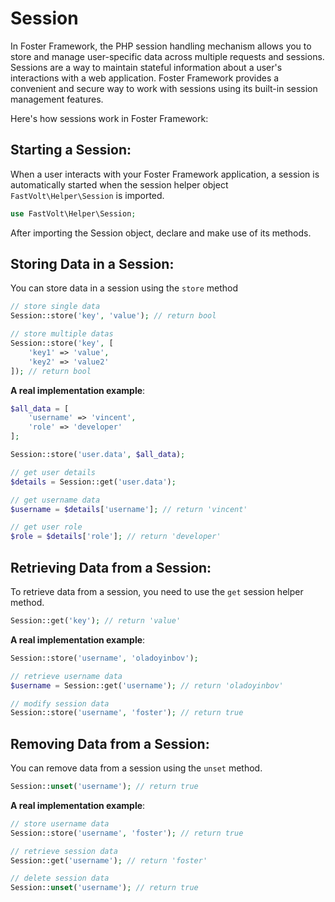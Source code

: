 # Session

In Foster Framework, the PHP session handling mechanism allows you to store and manage user-specific data across multiple requests and sessions. 
Sessions are a way to maintain stateful information about a user's interactions with a web application. 
Foster Framework provides a convenient and secure way to work with sessions using its built-in session management features.

Here's how sessions work in Foster Framework:

## Starting a Session:
When a user interacts with your Foster Framework application, a session is automatically started when the session helper object  `FastVolt\Helper\Session` is imported. 

```php
use FastVolt\Helper\Session;
```
After importing the Session object, declare and make use of its methods.


## Storing Data in a Session:
You can store data in a session using the `store` method

```php
// store single data
Session::store('key', 'value'); // return bool

// store multiple datas
Session::store('key', [
    'key1' => 'value',
    'key2' => 'value2'
]); // return bool
```

**A real implementation example**:
```php
$all_data = [
    'username' => 'vincent',
    'role' => 'developer'
];

Session::store('user.data', $all_data);

// get user details
$details = Session::get('user.data');

// get username data
$username = $details['username']; // return 'vincent'

// get user role
$role = $details['role']; // return 'developer'
```


## Retrieving Data from a Session:
To retrieve data from a session, you need to use the `get` session helper method.

```php
Session::get('key'); // return 'value'
```

**A real implementation example**:

```php
Session::store('username', 'oladoyinbov');

// retrieve username data
$username = Session::get('username'); // return 'oladoyinbov'
```


```php
// modify session data
Session::store('username', 'foster'); // return true
```

## Removing Data from a Session:
You can remove data from a session using the `unset` method.

```php
Session::unset('username'); // return true
```

**A real implementation example**:

```php
// store username data
Session::store('username', 'foster'); // return true

// retrieve session data
Session::get('username'); // return 'foster'

// delete session data
Session::unset('username'); // return true
```



